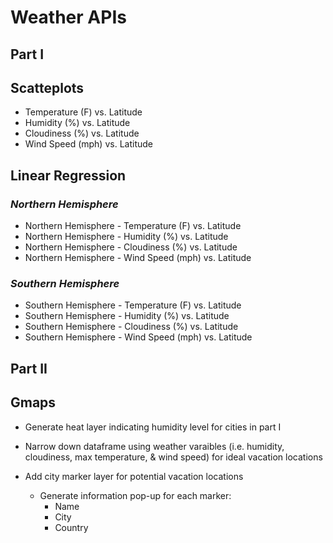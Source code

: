 # Weather APIs
## **Part I**

## Scatteplots

* Temperature (F) vs. Latitude
* Humidity (%) vs. Latitude
* Cloudiness (%) vs. Latitude
* Wind Speed (mph) vs. Latitude

## Linear Regression

### *Northern Hemisphere*
* Northern Hemisphere - Temperature (F) vs. Latitude
* Northern Hemisphere - Humidity (%) vs. Latitude
* Northern Hemisphere - Cloudiness (%) vs. Latitude
* Northern Hemisphere - Wind Speed (mph) vs. Latitude

### *Southern Hemisphere*
* Southern Hemisphere - Temperature (F) vs. Latitude
* Southern Hemisphere - Humidity (%) vs. Latitude
* Southern Hemisphere - Cloudiness (%) vs. Latitude
* Southern Hemisphere - Wind Speed (mph) vs. Latitude

## **Part II**

## Gmaps
* Generate heat layer indicating humidity level for cities in part I

* Narrow down dataframe using weather varaibles (i.e. humidity, cloudiness, max temperature, & wind speed) for ideal vacation locations

* Add city marker layer for potential vacation locations

    * Generate information pop-up for each marker:
        * Name
        * City
        * Country

